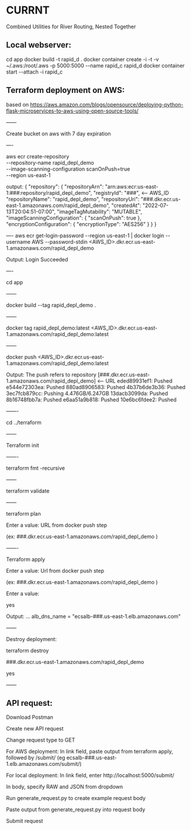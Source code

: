 # CURRNT
Combined Utilities for River Routing, Nested Together


## Local webserver:
cd app
docker build -t rapid_d . 
docker container create -i -t -v ~/.aws:/root/.aws -p 5000:5000 --name rapid_c rapid_d
docker container start --attach -i rapid_c

## Terraform deployment on AWS:

based on https://aws.amazon.com/blogs/opensource/deploying-python-flask-microservices-to-aws-using-open-source-tools/


——

Create bucket on aws with 7 day expiration

—-

aws ecr create-repository \
    --repository-name rapid_depl_demo \
    --image-scanning-configuration scanOnPush=true \
    --region us-east-1

output: {
    "repository": {
        "repositoryArn": "arn:aws:ecr:us-east-1:###:repository/rapid_depl_demo",
        "registryId": "###", <— AWS_ID
        "repositoryName": "rapid_depl_demo",
        "repositoryUri": "###.dkr.ecr.us-east-1.amazonaws.com/rapid_depl_demo",
        "createdAt": "2022-07-13T20:04:51-07:00",
        "imageTagMutability": "MUTABLE",
        "imageScanningConfiguration": {
            "scanOnPush": true
        },
        "encryptionConfiguration": {
            "encryptionType": "AES256"
        }
    }
}

—-
aws ecr get-login-password --region us-east-1 | docker login --username AWS --password-stdin <AWS_ID>.dkr.ecr.us-east-1.amazonaws.com/rapid_depl_demo

Output:
Login Succeeded

—-

cd app

——

docker build --tag rapid_depl_demo .

——

docker tag rapid_depl_demo:latest <AWS_ID>.dkr.ecr.us-east-1.amazonaws.com/rapid_depl_demo:latest

—— 

docker push <AWS_ID>.dkr.ecr.us-east-1.amazonaws.com/rapid_depl_demo:latest

Output:
The push refers to repository [###.dkr.ecr.us-east-1.amazonaws.com/rapid_depl_demo] <— URL
eded89931ef1: Pushed 
e544e72303ea: Pushed 
880ad8906583: Pushed 
4b37b6de3b36: Pushed 
3ec7fcb879cc: Pushing  4.476GB/6.247GB
13dacb3099da: Pushed 
8b16748fbb7a: Pushed 
e6aa51a9b818: Pushed 
10e6bc6fdee2: Pushed 

——-

cd ../terraform

——

Terraform init

——-

terraform fmt -recursive

——

terraform validate

——

terraform plan

Enter a value: URL from docker push step 

(ex: 
###.dkr.ecr.us-east-1.amazonaws.com/rapid_depl_demo
)

——-

Terraform apply

Enter a value: Url from docker push step 

(ex: 
###.dkr.ecr.us-east-1.amazonaws.com/rapid_depl_demo
)

Enter a value: 

yes

Output:
…
alb_dns_name = "ecsalb-###.us-east-1.elb.amazonaws.com"

——

Destroy deployment:

terraform destroy

###.dkr.ecr.us-east-1.amazonaws.com/rapid_depl_demo

yes

—— 


## API request:

Download Postman

Create new API request

Change request type to GET

For AWS deployment:
In link field, paste output from terraform apply, followed by /submit/ (eg ecsalb-###.us-east-1.elb.amazonaws.com/submit/)

For local deployment: 
In link field, enter http://localhost:5000/submit/

In body, specify RAW and JSON from dropdown

Run generate_request.py to create example request body

Paste output from generate_request.py into request body

Submit request
